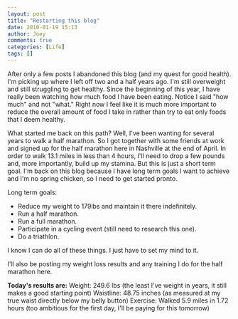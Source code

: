 ```yaml
---
layout: post
title: "Restarting this blog"
date: 2010-01-19 15:13
author: Joey
comments: true
categories: [Life]
tags: []
---
```

After only a few posts I abandoned this blog (and my quest for good health). I'm picking up where I left off two and a half years ago. I'm still overweight and still struggling to get healthy. Since the beginning of this year, I have really been watching how much food I have been eating. Notice I said "how much" and not "what." Right now I feel like it is much more important to reduce the overall amount of food I take in rather than try to eat only foods that I deem healthy.

What started me back on this path? Well, I've been wanting for several years to walk a half marathon. So I got together with some friends at work and signed up for the half marathon here in Nashville at the end of April. In order to walk 13.1 miles in less than 4 hours, I'll need to drop a few pounds and, more importantly, build up my stamina. But this is just a short term goal. I'm back on this blog because I have long term goals I want to achieve and I'm no spring chicken, so I need to get started pronto.

Long term goals:

* Reduce my weight to 179lbs and maintain it there indefinitely.
* Run a half marathon.
* Run a full marathon.
* Participate in a cycling event (still need to research this one).
* Do a triathlon.

I know I can do all of these things. I just have to set my mind to it.

I'll also be posting my weight loss results and any training I do for the half marathon here.

**Today's results are:**
Weight: 249.6 lbs (the least I've weight in years, it still makes a good starting point)
Waistline: 48.75 inches (as measured at my true waist directly below my belly button)
Exercise: Walked 5.9 miles in 1.72 hours (too ambitious for the first day, I'll be paying for this tomorrow)

